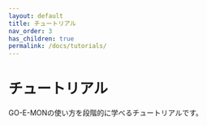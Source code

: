 ```yaml
---
layout: default
title: チュートリアル
nav_order: 3
has_children: true
permalink: /docs/tutorials/
---
```


# チュートリアル

GO-E-MONの使い方を段階的に学べるチュートリアルです。
